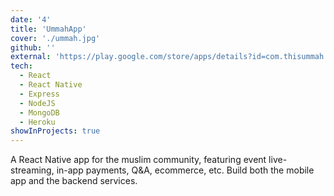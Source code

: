 ```yaml
---
date: '4'
title: 'UmmahApp'
cover: './ummah.jpg'
github: ''
external: 'https://play.google.com/store/apps/details?id=com.thisummah.mobile'
tech:
  - React
  - React Native
  - Express
  - NodeJS
  - MongoDB
  - Heroku
showInProjects: true
---
```


A React Native app for the muslim community, featuring event live-streaming, in-app payments, Q&A, ecommerce, etc. Build both the mobile app and the backend services.
